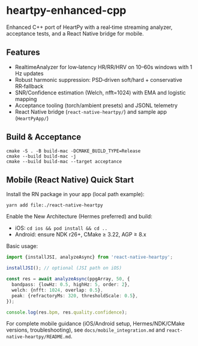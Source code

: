 # heartpy-enhanced-cpp

Enhanced C++ port of HeartPy with a real‑time streaming analyzer, acceptance tests, and a React Native bridge for mobile.

## Features

- RealtimeAnalyzer for low‑latency HR/RR/HRV on 10–60s windows with 1 Hz updates
- Robust harmonic suppression: PSD‑driven soft/hard + conservative RR‑fallback
- SNR/Confidence estimation (Welch, nfft=1024) with EMA and logistic mapping
- Acceptance tooling (torch/ambient presets) and JSONL telemetry
- React Native bridge (`react-native-heartpy/`) and sample app (`HeartPyApp/`)

## Build & Acceptance

```
cmake -S . -B build-mac -DCMAKE_BUILD_TYPE=Release
cmake --build build-mac -j
cmake --build build-mac --target acceptance
```

## Mobile (React Native) Quick Start

Install the RN package in your app (local path example):

```
yarn add file:./react-native-heartpy
```

Enable the New Architecture (Hermes preferred) and build:

- iOS: `cd ios && pod install && cd ..`
- Android: ensure NDK r26+, CMake ≥ 3.22, AGP ≥ 8.x

Basic usage:

```ts
import {installJSI, analyzeAsync} from 'react-native-heartpy';

installJSI(); // optional (JSI path on iOS)

const res = await analyzeAsync(ppgArray, 50, {
  bandpass: {lowHz: 0.5, highHz: 5, order: 2},
  welch: {nfft: 1024, overlap: 0.5},
  peak: {refractoryMs: 320, thresholdScale: 0.5},
});

console.log(res.bpm, res.quality.confidence);
```

For complete mobile guidance (iOS/Android setup, Hermes/NDK/CMake versions, troubleshooting), see `docs/mobile_integration.md` and `react-native-heartpy/README.md`.

